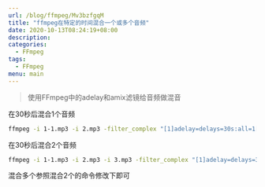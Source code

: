 ```yaml
---
url: /blog/ffmpeg/Mv3bzfgqM
title: "ffmpeg在特定的时间混合一个或多个音频"
date: 2020-10-13T08:24:19+08:00
description:
categories:
  - FFmpeg
tags:
  - FFmpeg
menu: main
---
```


> 使用FFmpeg中的adelay和amix滤镜给音频做混音

在30秒后混合1个音频

```bash
ffmpeg -i 1-1.mp3 -i 2.mp3 -filter_complex "[1]adelay=delays=30s:all=1[aud1];[0][aud1]amix=inputs=2" -vsync 2 -y 3.mp3
```

在30秒后混合2个音频

```bash
ffmpeg -i 1-1.mp3 -i 2.mp3 -i 3.mp3 -filter_complex "[1]adelay=delays=30s:all=1[aud1];[2]adelay=delays=30s:all=1[aud2];[0][aud1][aud2]amix=inputs=3" -vsync 2 -y 4.mp3
```

混合多个参照混合2个的命令修改下即可